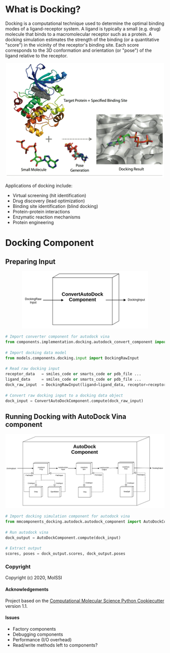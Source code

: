 # What is Docking?
Docking is a computational technique used to determine the optimal binding modes of a ligand-receptor system. A ligand is typically a small (e.g. drug) molecule that binds to a macromolecular receptor such as a protein. A docking simulation estimates the strength of the binding (or a quantitative "score") in the vicinity of the receptor's binding site. Each score corresponds to the 3D conformation and orientation (or "pose") of the ligand relative to the receptor.

<p align="center">
<img src="mmcomponents_docking/data/imgs/docking-sys.png" width="500">
</p>
    
Applications of docking include:

- Virtual screening (hit identification)
- Drug discovery (lead optimization)
- Binding site identification (blind docking)
- Protein-protein interactions
- Enzymatic reaction mechanisms
- Protein engineering

# Docking Component
## Preparing Input

<p align="center">
<img src="mmcomponents_docking/data/imgs/autodockconv.png">
</p>

```python
# Import converter component for autodock vina
from components.implementation.docking.autodock_convert_component import ConvertAutoDockComponent

# Import docking data model
from models.components.docking.input import DockingRawInput

# Read raw docking input
receptor_data   = smiles_code or smarts_code or pdb_file ...
ligand_data     = smiles_code or smarts_code or pdb_file ...
dock_raw_input  = DockingRawInput(ligand=ligand_data, receptor=receptor_data)

# Convert raw docking input to a docking data object
dock_input = ConvertAutoDockComponent.compute(dock_raw_input)
```

## Running Docking with AutoDock Vina component

<p align="center">
<img src="mmcomponents_docking/data/imgs/autodock.png">
</p>

```python
# Import docking simulation component for autodock vina
from mmcomponents_docking.autodock.autodock_component import AutoDockComponent

# Run autodock vina
dock_output = AutoDockComponent.compute(dock_input)

# Extract output
scores, poses = dock_output.scores, dock_output.poses
```

### Copyright

Copyright (c) 2020, MolSSI


#### Acknowledgements

Project based on the
[Computational Molecular Science Python Cookiecutter](https://github.com/molssi/cookiecutter-cms) version 1.1.

#### Issues

- Factory components
- Debugging components
- Performance (I/O overhead)
- Read/write methods left to components?
